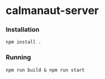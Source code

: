 # calmanaut-server

### Installation
```
npm install .
```

### Running
```
npm run build & npm run start
```
